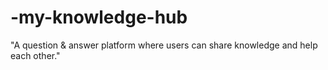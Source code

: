 # -my-knowledge-hub
"A question &amp; answer platform where users can share knowledge and help each other."
